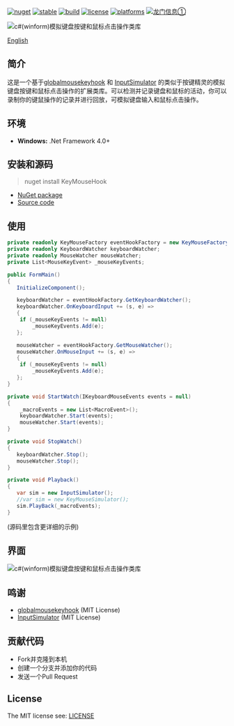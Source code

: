 [![nuget][nuget-badge]][nuget-url]
[![stable](https://img.shields.io/badge/stable-stable-green.svg)](https://github.com/loamen/KeyMouseHook/) 
[![build](https://img.shields.io/shippable/5444c5ecb904a4b21567b0ff.svg)](https://travis-ci.org/loamen/KeyMouseHook)
[![license](https://img.shields.io/badge/license-MIT-red.svg?style=flat)](https://raw.githubusercontent.com/loamen/KeyMouseHook/master/LICENSE)
[![platforms](https://img.shields.io/badge/platform-Windows-yellow.svg?style=flat)]()
<a target="_blank" href="https://shang.qq.com/wpa/qunwpa?idkey=419cea0774ab1aa37ae1a35eb0292482f9d8aa8decbab52eb62d9c5aa92c9c13"><img border="0" src="https://pub.idqqimg.com/wpa/images/group.png" alt="龙门信息①" title="龙门信息①"></a>

[nuget-badge]: https://img.shields.io/badge/nuget-v1.0.2-blue.svg
[nuget-url]: https://www.nuget.org/packages/KeyMouseHook
[source-url]: https://github.com/loamen/KeyMouseHook
[mousekeyhook-url]: https://github.com/gmamaladze/globalmousekeyhook
[inputsimulator-url]: https://github.com/michaelnoonan/inputsimulator
[readme-url]: https://github.com/loamen/KeyMouseHook/blob/master/README.md

![c#(winform)模拟键盘按键和鼠标点击操作类库](https://github.com/loamen/KeyMouseHook/raw/master/documents/images/keyboard-mouse-hook-logo.png)

[English][readme-url]

## 简介

这是一个基于[globalmousekeyhook][mousekeyhook-url] 和 [InputSimulator][inputsimulator-url] 的类似于按键精灵的模拟键盘按键和鼠标点击操作的扩展类库。可以检测并记录键盘和鼠标的活动，你可以录制你的键鼠操作的记录并进行回放，可模拟键盘输入和鼠标点击操作。
## 环境

* **Windows:** .Net Framework 4.0+

## 安装和源码

> nuget install KeyMouseHook

* [NuGet package][nuget-url]
* [Source code][source-url]

## 使用

```csharp
private readonly KeyMouseFactory eventHookFactory = new KeyMouseFactory(HookType.GlobalEvents);
private readonly KeyboardWatcher keyboardWatcher;
private readonly MouseWatcher mouseWatcher;
private List<MouseKeyEvent> _mouseKeyEvents;

public FormMain()
{
   InitializeComponent();

   keyboardWatcher = eventHookFactory.GetKeyboardWatcher();
   keyboardWatcher.OnKeyboardInput += (s, e) =>
   {
	if (_mouseKeyEvents != null)
	    _mouseKeyEvents.Add(e);
   };

   mouseWatcher = eventHookFactory.GetMouseWatcher();
   mouseWatcher.OnMouseInput += (s, e) =>
   {
	if (_mouseKeyEvents != null)
	    _mouseKeyEvents.Add(e);
   };
}

private void StartWatch(IKeyboardMouseEvents events = null)
{
    _macroEvents = new List<MacroEvent>();
    keyboardWatcher.Start(events);
    mouseWatcher.Start(events);
}

private void StopWatch()
{
   keyboardWatcher.Stop();
   mouseWatcher.Stop();
}

private void Playback()
{
   var sim = new InputSimulator();
   //var sim = new KeyMouseSimulator();
   sim.PlayBack(_macroEvents);
}
```

(源码里包含更详细的示例)

## 界面

![c#(winform)模拟键盘按键和鼠标点击操作类库](https://github.com/loamen/KeyMouseHook/raw/master/documents/images/screen-shots.png)

## 鸣谢

* [globalmousekeyhook][mousekeyhook-url] (MIT License)
* [InputSimulator][inputsimulator-url] (MIT License)

## 贡献代码

 - Fork并克隆到本机
 - 创建一个分支并添加你的代码
 - 发送一个Pull Request

## License

The MIT license see: [LICENSE](https://github.com/loamen/KeyMouseHook/blob/master/LICENSE)
